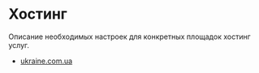 # Хостинг

Описание необходимых настроек для конкретных площадок хостинг услуг.

* [ukraine.com.ua](/hosting/ukrainecomua.md)



